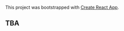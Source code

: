 This project was bootstrapped with [Create React App](https://github.com/facebook/create-react-app).


## TBA
